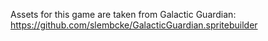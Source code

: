 Assets for this game are taken from Galactic Guardian:
https://github.com/slembcke/GalacticGuardian.spritebuilder